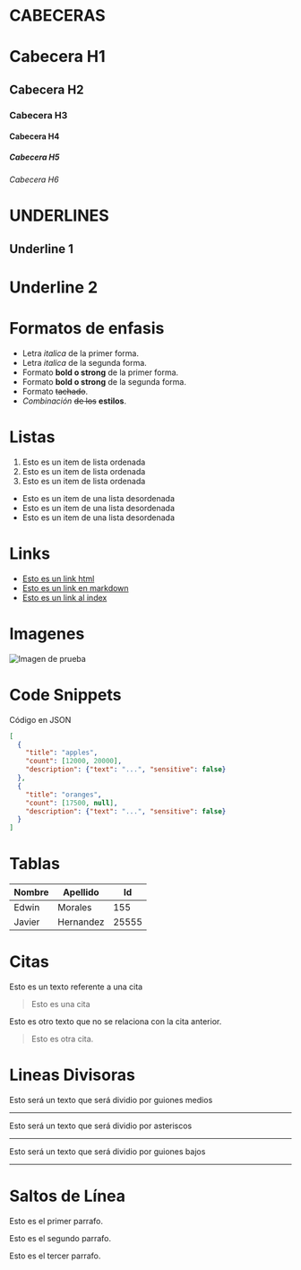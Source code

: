 # CABECERAS
# Cabecera H1
## Cabecera H2
### Cabecera H3
#### Cabecera H4
##### Cabecera H5
###### Cabecera H6


# UNDERLINES
Underline 1
------------

Underline 2
===========

# Formatos de enfasis
- Letra *italica* de la primer forma.
- Letra _italica_ de la segunda forma.
- Formato **bold o strong** de la primer forma.
- Formato __bold o strong__ de la segunda forma.
- Formato ~~tachado~~.
- *Combinación* ~~de los~~ **estilos**.

# Listas
1. Esto es un item de lista ordenada  
2. Esto es un item de lista ordenada
3. Esto es un item de lista ordenada

- Esto es un item de una lista desordenada
- Esto es un item de una lista desordenada
- Esto es un item de una lista desordenada

# Links
- <a href="https://www.youtube.com/">Esto es un link html</a>
- [Esto es un link en markdown](https://www.youtube.com/)
- [Esto es un link al index](index.html)

# Imagenes
![Imagen de prueba](https://s1.1zoom.me/big0/278/Skulls_Gothic_Fantasy_Dress_554441_1280x917.jpg)

# Code Snippets
Código en JSON
```JSON
[
  {
    "title": "apples",
    "count": [12000, 20000],
    "description": {"text": "...", "sensitive": false}
  },
  {
    "title": "oranges",
    "count": [17500, null],
    "description": {"text": "...", "sensitive": false}
  }
]

```
# Tablas
| Nombre | Apellido | Id |
| ------ | -------- | -- |
| Edwin  | Morales  | 155|
| Javier | Hernandez| 25555|

# Citas
Esto es un texto referente a una cita
> Esto es una cita

Esto es otro texto que no se relaciona con la cita anterior.
> Esto es otra cita.

# Lineas Divisoras
Esto será un texto que será dividio por guiones medios

---
Esto será un texto que será dividio por asteriscos

***
Esto será un texto que será dividio por guiones bajos

___

# Saltos de Línea
Esto es el primer parrafo.

Esto es el segundo parrafo.

Esto es el tercer parrafo.